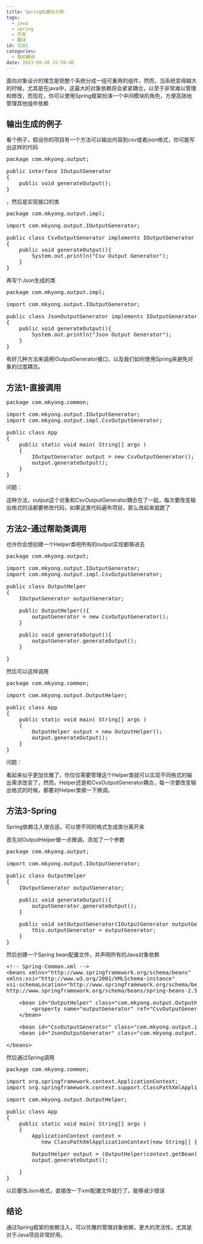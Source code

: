 ```yaml
---
title: Spring松耦合示例
tags:
  - java
  - spring
  - 开发
  - 翻译
id: 3281
categories:
  - 我的翻译
date: 2013-09-20 15:50:46
---
```


面向对象设计的理念是把整个系统分成一组可重用的组件，然而，当系统变得越大的时候，尤其是在java中，这最大的对象依赖将会紧紧耦合，以至于非常难以管理和修改，而现在，你可以使用Spring框架扮演一个中间模块的角色，方便高效地管理其他组件依赖

## 输出生成的例子

看个例子，假设你的项目有一个方法可以输出内容到csv或者json格式，你可能写出这样的代码
<pre class="lang:default decode:true" title="IOutputGenerator.java 输出生成器接口">package com.mkyong.output;

public interface IOutputGenerator
{
	public void generateOutput();
}</pre>
，然后是实现接口的类
<pre class="lang:default decode:true" title="CsvOutputGenerator.java csv生成类">package com.mkyong.output.impl;

import com.mkyong.output.IOutputGenerator;

public class CsvOutputGenerator implements IOutputGenerator
{
	public void generateOutput(){
		System.out.println("Csv Output Generator");
	}
}</pre>
再写个Json生成的类
<pre class="lang:default decode:true" title="JsonOutputGenerator.java json生成类">package com.mkyong.output.impl;

import com.mkyong.output.IOutputGenerator;

public class JsonOutputGenerator implements IOutputGenerator
{
	public void generateOutput(){
		System.out.println("Json Output Generator");
	}
}</pre>
有好几种方法来调用IOutputGenerator接口，以及我们如何使用Spring来避免对象的过度耦合。

## 方法1-直接调用

<pre class="lang:default decode:true">package com.mkyong.common;

import com.mkyong.output.IOutputGenerator;
import com.mkyong.output.impl.CsvOutputGenerator;

public class App 
{
    public static void main( String[] args )
    {
    	IOutputGenerator output = new CsvOutputGenerator();
    	output.generateOutput();
    }
}</pre>
问题：

这种方法，output这个对象和CsvOutputGenerator耦合在了一起，每次要改变输出格式的话都要修改代码，如果这类代码遍布项目，那么改起来就跪了

## 方法2-通过帮助类调用

也许你会想创建一个Helper类吧所有的output实现都移进去
<pre class="lang:default decode:true">package com.mkyong.output;

import com.mkyong.output.IOutputGenerator;
import com.mkyong.output.impl.CsvOutputGenerator;

public class OutputHelper
{
	IOutputGenerator outputGenerator;

	public OutputHelper(){
		outputGenerator = new CsvOutputGenerator();
	}

	public void generateOutput(){
		outputGenerator.generateOutput();
	}

}</pre>
然后可以这样调用
<pre class="lang:default decode:true">package com.mkyong.common;

import com.mkyong.output.OutputHelper;

public class App 
{
    public static void main( String[] args )
    {
    	OutputHelper output = new OutputHelper();
    	output.generateOutput(); 
    }
}</pre>
问题：

看起来似乎更加优雅了，你仅仅需要管理这个Helper类就可以实现不同格式的输出需求改变了，然而，Helper还是和CvsOutputGenerator耦合，每一次要改变输出格式的时候，都要对Helper类做一下微调。

## 方法3-Spring

Spring依赖注入很合适，可以使不同的格式生成类分离开来

首先对OutputHelper做一点微调，添加了一个参数
<pre class="lang:default decode:true">package com.mkyong.output;

import com.mkyong.output.IOutputGenerator;

public class OutputHelper
{
	IOutputGenerator outputGenerator;

	public void generateOutput(){
		outputGenerator.generateOutput();
	}

	public void setOutputGenerator(IOutputGenerator outputGenerator){
		this.outputGenerator = outputGenerator;
	}
}</pre>
然后创建一个Spring bean配置文件，并声明所有的Java对象依赖
<pre class="lang:default decode:true">&lt;!-- Spring-Common.xml --&gt;
&lt;beans xmlns="http://www.springframework.org/schema/beans"
xmlns:xsi="http://www.w3.org/2001/XMLSchema-instance"
xsi:schemaLocation="http://www.springframework.org/schema/beans
http://www.springframework.org/schema/beans/spring-beans-2.5.xsd"&gt;

	&lt;bean id="OutputHelper" class="com.mkyong.output.OutputHelper"&gt;
		&lt;property name="outputGenerator" ref="CsvOutputGenerator" /&gt;
	&lt;/bean&gt;

	&lt;bean id="CsvOutputGenerator" class="com.mkyong.output.impl.CsvOutputGenerator" /&gt;
	&lt;bean id="JsonOutputGenerator" class="com.mkyong.output.impl.JsonOutputGenerator" /&gt;

&lt;/beans&gt;</pre>
然后通过Spring调用
<pre class="lang:default decode:true">package com.mkyong.common;

import org.springframework.context.ApplicationContext;
import org.springframework.context.support.ClassPathXmlApplicationContext;

import com.mkyong.output.OutputHelper;

public class App 
{
    public static void main( String[] args )
    {
    	ApplicationContext context = 
    	   new ClassPathXmlApplicationContext(new String[] {"Spring-Common.xml"});

    	OutputHelper output = (OutputHelper)context.getBean("OutputHelper");
    	output.generateOutput();

    }
}</pre>
以后要改Json格式，直接改一下xml配置文件就行了。能够减少错误

## 结论

通过Spring框架的依赖注入，可以优雅的管理对象依赖，更大的灵活性，尤其是对于Java项目非常好用。